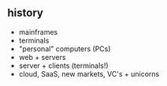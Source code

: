 ## history

- mainframes
- terminals
- "personal" computers (PCs)
- web + servers
- server + clients (terminals!)
- cloud, SaaS, new markets, VC's + unicorns


